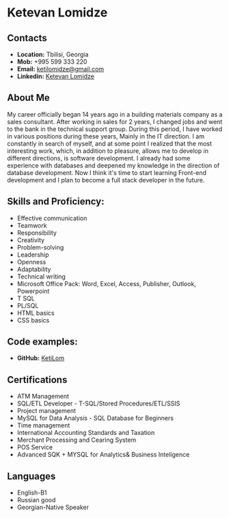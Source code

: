 
# Ketevan Lomidze
## Contacts

* __Location:__ Tbilisi, Georgia
* __Mob:__ +995 599 333 220
* __Email:__ ketilomidze@gmail.com
* __Linkedin:__ <a href="https://linkedin.com/in/keti-lomidze-63697577">Ketevan Lomidze</a>

## About Me
My career officially began 14 years ago in a building materials company as a sales consultant. After working in sales for 2 years, I changed jobs and went to the bank in the technical support group. During this period, I have worked in various positions during these years, Mainly in the IT direction. I am constantly in search of myself, and at some point I realized that the most interesting work, which, in addition to pleasure, allows me to develop in different directions, is software development. I already had some experience with databases and deepened my knowledge in the direction of database development.
Now I think it's time to start learning Front-end development and I plan to become a full stack developer in the future.

## Skills and Proficiency:
* Effective communication
* Teamwork
* Responsibility
* Creativity
* Problem-solving
* Leadership
* Openness
* Adaptability
* Technical writing
* Microsoft Office Pack: Word, Excel, Access, Publisher, Outlook, Powerpoint
* T SQL
* PL/SQL
* HTML basics
* CSS basics

## Code examples: 
* __GitHub:__ <a href="https://github.com/KetiLom">KetiLom</a>

## Certifications
* ATM Management
* SQL/ETL Developer - T-SQL/Stored Procedures/ETL/SSIS
* Project management
* MySQL for Data Analysis - SQL Database for Beginners
* Time management
* International Accounting Standards and Taxation
* Merchant Processing and Cearing System
* POS Service
* Advanced SQK + MYSQL for Analytics& Business Inteligence

## Languages
* English-B1
* Russian good
* Georgian-Native Speaker

